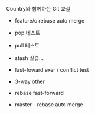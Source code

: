 Country와 함께하는 Git 교실
- feature/c rebase auto merge

- pop 테스트
- pull 테스트
- stash 실습...



- fast-foward exer / conflict test
- 3-way other

- rebase fast-forward

- master - rebase auto merge
